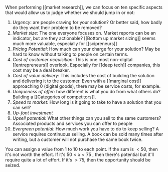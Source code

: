 When performing [[market research]], we can focus on ten specific aspects that would allow us to judge whether we should jump in or not:

1. *Urgency*: are people craving for your solution? Or better said, how badly do they want their problem to be removed? 
2. *Market size*: The one everyone focuses on. Market reports can be an indicator, but are they actionable? [[Bottom up market sizing]] seems much more valuable, especially for [[scipreneurs]]
3. *Pricing Potential*: How much can your charge for your solution? May be hard to know without talking to people on certain terms. 
4. *Cost of customer acquisition*: This is one most non-digital [[entrepreneurs]] overlook. Especially for [[deep tech]] companies, this cost may be a deal breaker. 
5. *Cost of value delivery*: This includes the cost of building the solution and delivering it to the customer. Even with a [[marginal cost]] approaching 0 (digital goods), there may be service costs, for example. 
6. *Uniqueness of offer*: how different is what you do from what others do? Building a [[Categories of competitors]]. 
7. *Speed to market*: How long is it going to take to have a solution that you can sell? 
8. *Up-font investment*
9. *Upsell potential*: What other things can you sell to the same customers? Associated products and services you can offer to people
10. *Evergreen potential*: How much work you have to do to keep selling? A service requires continuous selling. A book can be sold many times after writing, but a customer will not purchase the same book twice. 

You can assign a value from 1 to 10 to each point. If the sum is $<50$, then it's not worth the effort. If it's $50<x<75$ , then there's potential but it'll require quite a lot of effort. If it's $>75$, then the opportunity should be seized. 

